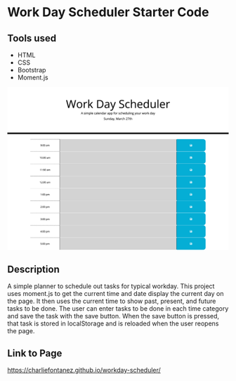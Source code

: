 # Work Day Scheduler Starter Code

## Tools used

- HTML
- CSS
- Bootstrap
- Moment.js


![image](./assets/Work_day_Scheduler.png)


## Description

A simple planner to schedule out tasks for typical workday. This project uses moment.js to get the current time and date display the current day on the page. It then uses the current time to show past, present, and future tasks to be done. The user can enter tasks to be done in each time category and save the task with the save button. When the save button is pressed, that task is stored in localStorage and is reloaded when the user reopens the page.


## Link to Page

https://charliefontanez.github.io/workday-scheduler/